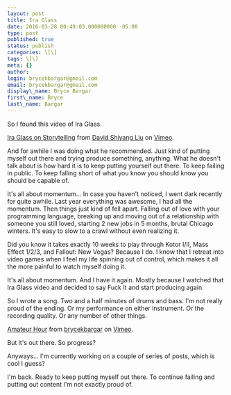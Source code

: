 ```yaml
---
layout: post
title: Ira Glass
date: 2016-03-28 00:49:03.000000000 -05:00
type: post
published: true
status: publish
categories: \[\]
tags: \[\]
meta: {}
author:
login: brycekbargar@gmail.com
email: brycekbargar@gmail.com
display\_name: Bryce Bargar
first\_name: Bryce
last\_name: Bargar
---
```


So I found this video of Ira Glass.

[Ira Glass on Storytelling][0] from [David Shiyang Liu][1] on [Vimeo][2].

And for awhile I was doing what he recommended. Just kind of putting myself out there and trying produce something, anything. What he doesn't talk about is how hard it is to keep putting yourself out there. To keep failing in public. To keep falling short of what you know you should know you should be capable of.

It's all about momentum... In case you haven't noticed, I went dark recently for quite awhile. Last year everything was awesome, I had all the momentum. Then things just kind of fell apart. Falling out of love with your programming language, breaking up and moving out of a relationship with someone you still loved, starting 2 new jobs in 5 months, brutal Chicago winters. It's easy to slow to a crawl without even realizing it.

Did you know it takes exactly 10 weeks to play through Kotor I/II, Mass Effect 1/2/3, and Fallout: New Vegas? Because I do. I know that I retreat into video games when I feel my life spinning out of control, which makes it all the more painful to watch myself doing it.

It's all about momentum. And I have it again. Mostly because I watched that Ira Glass video and decided to say Fuck It and start producing again.

So I wrote a song. Two and a half minutes of drums and bass. I'm not really proud of the ending. Or my performance on either instrument. Or the recording quality. Or any number of other things.

[Amateur Hour][3] from [brycekbargar][4] on [Vimeo][2].

But it's out there. So progress?

Anyways... I'm currently working on a couple of series of posts, which is cool I guess? 

I'm back. Ready to keep putting myself out there. To continue failing and putting out content I'm not exactly proud of.


[0]: https://vimeo.com/24715531
[1]: https://vimeo.com/thedak
[2]: https://vimeo.com
[3]: https://vimeo.com/160555969
[4]: https://vimeo.com/brycekbargar
